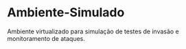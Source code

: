 # Ambiente-Simulado
Ambiente virtualizado para simulação de testes de invasão e monitoramento de ataques.
